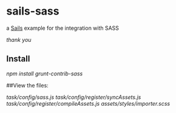 # sails-sass

a [Sails](http://sailsjs.org) example for the integration with SASS

*thank you* 
## Install
*npm install grunt-contrib-sass*

##View the files:

*task/config/sass.js*
*task/config/register/syncAssets.js*
*task/config/register/compileAssets.js*
*assets/styles/importer.scss*
